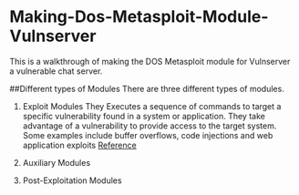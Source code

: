 # Making-Dos-Metasploit-Module-Vulnserver
This is a walkthrough of making the DOS Metasploit module for Vulnserver a vulnerable chat server. 

##Different types of Modules
There are three different types of modules.
1. Exploit Modules
    They Executes a sequence of commands to target a specific vulnerability found in a system or application. They take advantage of a vulnerability to provide access to the target system. Some examples include buffer overflows, code injections and web application exploits 
    [Reference](https://docs.rapid7.com/metasploit/msf-overview/#:~:text=executes%20a%20sequence%20of%20commands%20to%20target%20a%20specific%20vulnerability%20found%20in%20a%20system%20or%20application.%20An%20exploit%20module%20takes%20advantage%20of%20a%20vulnerability%20to%20provide%20access%20to%20the%20target%20system)

2. Auxiliary Modules 

3. Post-Exploitation Modules 


